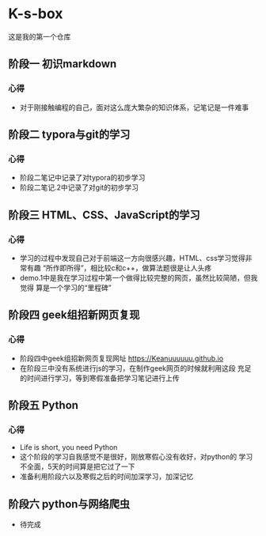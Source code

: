 # K-s-box
这是我的第一个仓库
## 阶段一 初识markdown
### 心得
* 对于刚接触编程的自己，面对这么庞大繁杂的知识体系，记笔记是一件难事
## 阶段二 typora与git的学习
### 心得
* 阶段二笔记中记录了对typora的初步学习
* 阶段二笔记.2中记录了对git的初步学习
## 阶段三 HTML、CSS、JavaScript的学习
### 心得
* 学习的过程中发现自己对于前端这一方向很感兴趣，HTML、css学习觉得非常有趣
  “所作即所得”，相比较c和c++，做算法题很是让人头疼
* demo.1中是我在学习过程中第一个做得比较完整的网页，虽然比较简陋，但我觉得
  算是一个学习的“里程碑”
## 阶段四 geek组招新网页复现
### 心得
* 阶段四中geek组招新网页复现网址  https://Keanuuuuuu.github.io
* 在阶段三中没有系统进行js的学习，在制作geek网页的时候就利用这段
  充足的时间进行学习，等到寒假准备把学习笔记进行上传
## 阶段五 Python
### 心得
* Life is short, you need Python
* 这个阶段的学习自我感觉不是很好，刚放寒假心没有收好，对python的
  学习不全面，5天的时间算是把它过了一下
* 准备利用阶段六以及寒假之后的时间加深学习，加深记忆
## 阶段六 python与网络爬虫
* 待完成
